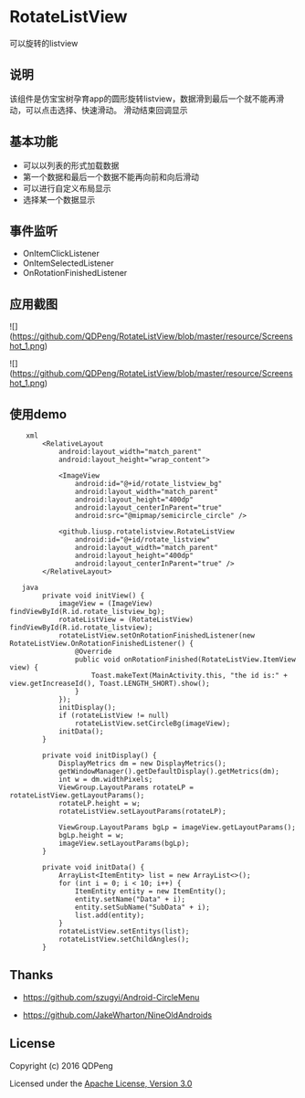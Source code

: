 # RotateListView
可以旋转的listview

## 说明
该组件是仿宝宝树孕育app的圆形旋转listview，数据滑到最后一个就不能再滑动，可以点击选择、快速滑动。
滑动结束回调显示

## 基本功能
 
 * 可以以列表的形式加载数据
 * 第一个数据和最后一个数据不能再向前和向后滑动
 * 可以进行自定义布局显示
 * 选择某一个数据显示

## 事件监听
 * OnItemClickListener
 * OnItemSelectedListener
 * OnRotationFinishedListener


## 应用截图

  ![] (https://github.com/QDPeng/RotateListView/blob/master/resource/Screenshot_1.png)
  
  ![] (https://github.com/QDPeng/RotateListView/blob/master/resource/Screenshot_1.png)

## 使用demo

```
    xml
        <RelativeLayout
            android:layout_width="match_parent"
            android:layout_height="wrap_content">

            <ImageView
                android:id="@+id/rotate_listview_bg"
                android:layout_width="match_parent"
                android:layout_height="400dp"
                android:layout_centerInParent="true"
                android:src="@mipmap/semicircle_circle" />

            <github.liusp.rotatelistview.RotateListView
                android:id="@+id/rotate_listview"
                android:layout_width="match_parent"
                android:layout_height="400dp"
                android:layout_centerInParent="true" />
        </RelativeLayout>

   java
        private void initView() {
            imageView = (ImageView) findViewById(R.id.rotate_listview_bg);
            rotateListView = (RotateListView) findViewById(R.id.rotate_listview);
            rotateListView.setOnRotationFinishedListener(new RotateListView.OnRotationFinishedListener() {
                @Override
                public void onRotationFinished(RotateListView.ItemView view) {
                    Toast.makeText(MainActivity.this, "the id is:" + view.getIncreaseId(), Toast.LENGTH_SHORT).show();
                }
            });
            initDisplay();
            if (rotateListView != null)
                rotateListView.setCircleBg(imageView);
            initData();
        }

        private void initDisplay() {
            DisplayMetrics dm = new DisplayMetrics();
            getWindowManager().getDefaultDisplay().getMetrics(dm);
            int w = dm.widthPixels;
            ViewGroup.LayoutParams rotateLP = rotateListView.getLayoutParams();
            rotateLP.height = w;
            rotateListView.setLayoutParams(rotateLP);

            ViewGroup.LayoutParams bgLp = imageView.getLayoutParams();
            bgLp.height = w;
            imageView.setLayoutParams(bgLp);
        }

        private void initData() {
            ArrayList<ItemEntity> list = new ArrayList<>();
            for (int i = 0; i < 10; i++) {
                ItemEntity entity = new ItemEntity();
                entity.setName("Data" + i);
                entity.setSubName("SubData" + i);
                list.add(entity);
            }
            rotateListView.setEntitys(list);
            rotateListView.setChildAngles();
        }

```
## Thanks

  * https://github.com/szugyi/Android-CircleMenu

  * https://github.com/JakeWharton/NineOldAndroids

## License

Copyright (c) 2016 QDPeng

Licensed under the [Apache License, Version 3.0](http://opensource.org/licenses/GPL-3.0)

